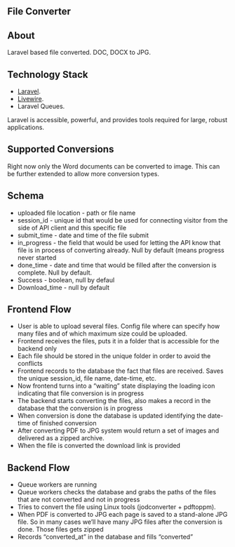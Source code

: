 ## File Converter

## About

Laravel based file converted. DOC, DOCX to JPG.

## Technology Stack
- [Laravel](https://laravel.com/).
- [Livewire](https://laravel-livewire.com/).
- Laravel Queues.

Laravel is accessible, powerful, and provides tools required for large, robust applications.

## Supported Conversions

Right now only the Word documents can be converted to image. This can be further extended to allow
more conversion types.

## Schema

- uploaded file location - path or file name
- session_id - unique id that would be used for connecting visitor from the side of API client and this specific file
- submit_time - date and time of the file submit
- in_progress - the field that would be used for letting the API know that file is in process of converting already. Null by default (means progress never started
- done_time - date and time that would be filled after the conversion is complete. Null by default.
- Success - boolean, null by defaul
- Download_time - null by default


## Frontend Flow

- User is able to upload several files. Config file where can specify how many files and of which maximum size could be uploaded.
- Frontend receives the files, puts it in a folder that is accessible for the backend only
- Each file should be stored in the unique folder in order to avoid the conflicts
- Frontend records to the database the fact that files are received. Saves the unique session_id, file name, date-time, etc.
- Now frontend turns into a “waiting” state displaying the loading icon indicating that file conversion is in progress
- The backend starts converting the files, also makes a record in the database that the conversion is in progress
- When conversion is done  the database is updated identifying the date-time of finished conversion
- After converting PDF to JPG system would return a set of images and delivered as a zipped archive.
- When the file is converted the download link is provided

## Backend Flow

- Queue workers are running
- Queue workers checks the database and grabs the paths of the files that are not converted and not in progress
- Tries to convert the file using Linux tools (jodconverter + pdftoppm).
- When PDF is converted to JPG each page is saved to a stand-alone JPG file. So in many cases we’ll have many JPG files after the conversion is done. Those files gets zipped
- Records “converted_at” in the database and fills “converted”

